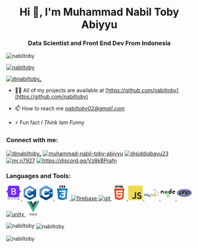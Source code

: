 <h1 align="center">Hi 👋, I'm Muhammad Nabil Toby Abiyyu</h1>
<h3 align="center">Data Scientist and Front End Dev From Indonesia</h3>

<p align="left"> <img src="https://komarev.com/ghpvc/?username=nabiltoby&label=Profile%20views&color=0e75b6&style=flat" alt="nabiltoby" /> </p>

<p align="left"> <a href="https://github.com/ryo-ma/github-profile-trophy"><img src="https://github-profile-trophy.vercel.app/?username=nabiltoby" alt="nabiltoby" /></a> </p>

<p align="left"> <a href="https://twitter.com/@nabiltoby_" target="blank"><img src="https://img.shields.io/twitter/follow/@nabiltoby_?logo=twitter&style=for-the-badge" alt="@nabiltoby_" /></a> </p>

- 👨‍💻 All of my projects are available at [https://github.com/nabiltoby](https://github.com/nabiltoby)

- 📫 How to reach me *nabiltoby02@gmail.com*

- ⚡ Fun fact *I Think Iam Funny*

<h3 align="left">Connect with me:</h3>
<p align="left">
<a href="https://twitter.com/@nabiltoby_" target="blank"><img align="center" src="https://raw.githubusercontent.com/rahuldkjain/github-profile-readme-generator/master/src/images/icons/Social/twitter.svg" alt="@nabiltoby_" height="30" width="40" /></a>
<a href="https://www.linkedin.com/in/muhammad-nabil-toby-abiyyu-153701324/" target="blank"><img align="center" src="https://raw.githubusercontent.com/rahuldkjain/github-profile-readme-generator/master/src/images/icons/Social/linked-in-alt.svg" alt="muhammad-nabil-toby-abiyyu" height="30" width="40" /></a>
<a href="https://instagram.com/@siddiqbayu23" target="blank"><img align="center" src="https://raw.githubusercontent.com/rahuldkjain/github-profile-readme-generator/master/src/images/icons/Social/instagram.svg" alt="@siddiqbayu23" height="30" width="40" /></a>
<a href="https://www.youtube.com/c/mr.n" target="blank"><img align="center" src="https://raw.githubusercontent.com/rahuldkjain/github-profile-readme-generator/master/src/images/icons/Social/youtube.svg" alt="mr.n7927" height="30" width="40" /></a>
<a href="https://discord.gg/https://discord.gg/Vz8kBPrafn" target="blank"><img align="center" src="https://raw.githubusercontent.com/rahuldkjain/github-profile-readme-generator/master/src/images/icons/Social/discord.svg" alt="https://discord.gg/Vz8kBPrafn" height="30" width="40" /></a>
</p>

<h3 align="left">Languages and Tools:</h3>
<p align="left"> <a href="https://getbootstrap.com" target="_blank" rel="noreferrer"> <img src="https://raw.githubusercontent.com/devicons/devicon/master/icons/bootstrap/bootstrap-plain-wordmark.svg" alt="bootstrap" width="40" height="40"/> </a> <a href="https://www.cprogramming.com/" target="_blank" rel="noreferrer"> <img src="https://raw.githubusercontent.com/devicons/devicon/master/icons/c/c-original.svg" alt="c" width="40" height="40"/> </a> <a href="https://www.w3schools.com/cpp/" target="_blank" rel="noreferrer"> <img src="https://raw.githubusercontent.com/devicons/devicon/master/icons/cplusplus/cplusplus-original.svg" alt="cplusplus" width="40" height="40"/> </a> <a href="https://www.w3schools.com/css/" target="_blank" rel="noreferrer"> <img src="https://raw.githubusercontent.com/devicons/devicon/master/icons/css3/css3-original-wordmark.svg" alt="css3" width="40" height="40"/> </a> <a href="https://firebase.google.com/" target="_blank" rel="noreferrer"> <img src="https://www.vectorlogo.zone/logos/firebase/firebase-icon.svg" alt="firebase" width="40" height="40"/> </a> <a href="https://git-scm.com/" target="_blank" rel="noreferrer"> <img src="https://www.vectorlogo.zone/logos/git-scm/git-scm-icon.svg" alt="git" width="40" height="40"/> </a> <a href="https://www.w3.org/html/" target="_blank" rel="noreferrer"> <img src="https://raw.githubusercontent.com/devicons/devicon/master/icons/html5/html5-original-wordmark.svg" alt="html5" width="40" height="40"/> </a> <a href="https://developer.mozilla.org/en-US/docs/Web/JavaScript" target="_blank" rel="noreferrer"> <img src="https://raw.githubusercontent.com/devicons/devicon/master/icons/javascript/javascript-original.svg" alt="javascript" width="40" height="40"/> </a> <a href="https://www.mysql.com/" target="_blank" rel="noreferrer"> <img src="https://raw.githubusercontent.com/devicons/devicon/master/icons/mysql/mysql-original-wordmark.svg" alt="mysql" width="40" height="40"/> </a> <a href="https://nodejs.org" target="_blank" rel="noreferrer"> <img src="https://raw.githubusercontent.com/devicons/devicon/master/icons/nodejs/nodejs-original-wordmark.svg" alt="nodejs" width="40" height="40"/> </a> <a href="https://www.php.net" target="_blank" rel="noreferrer"> <img src="https://raw.githubusercontent.com/devicons/devicon/master/icons/php/php-original.svg" alt="php" width="40" height="40"/> </a> <a href="https://unity.com/" target="_blank" rel="noreferrer"> <img src="https://www.vectorlogo.zone/logos/unity3d/unity3d-icon.svg" alt="unity" width="40" height="40"/> </a> <a href="https://vuejs.org/" target="_blank" rel="noreferrer"> <img src="https://raw.githubusercontent.com/devicons/devicon/master/icons/vuejs/vuejs-original-wordmark.svg" alt="vuejs" width="40" height="40"/> </a> </p>

<p><img align="left" src="https://github-readme-stats.vercel.app/api/top-langs?username=nabiltoby3&show_icons=true&locale=en&layout=compact" alt="nabiltoby" /></p>

<p>&nbsp;<img align="center" src="https://github-readme-stats.vercel.app/api?username=nabiltoby&show_icons=true&locale=en" alt="nabiltoby" /></p>

<p><img align="center" src="https://github-readme-streak-stats.herokuapp.com/?user=nabiltoby&" alt="nabiltoby" /></p>
